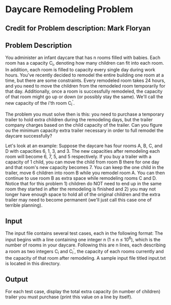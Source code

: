 # Daycare Remodeling Problem

## Credit for Problem description: Mark Floryan

## Problem Description
You administer an infant daycare that has n rooms filled with babies.
Each room has a capacity C<sub>i</sub>, denoting how many children can fit 
into each room. In addition, each room is filled to capacity every single day during work hours.
You've recently decided to remodel the entire building one room at a time, but there are some 
constraints. Every remodeled room takes 24 hours, and you need to move the children from the remodeled room temporarily
for that day. Additionally, once a room is successfully remodeled, the capacity of that room might go up
or down (or possibly stay the same). We'll call the new capacity of the i'th room C<sub>i</sub><sup>'</sup>. 

The problem you must solve then is this: you need to purchase a temporary trailer to hold extra
children during the remodeling days, but the trailer company charges based on the child capacity of
the trailer. Can you figure ou the minimum capacity extra trailer necessary in order to full remodel the daycare successfully?

Let's look at an example: Suppose the daycare has four rooms A, B, C, and D with capacities 6, 1, 3, and 3. The
new capacities after remodeling each room will become 6, 7, 5, and 5 respectively. If you buy a trailer with a
capacity of 1 child, you can move the child from room B there for one day and that room's new capacity becomes 7. You can keep the one 
child in the trailer, move 6 children into room B while you remodel room A. You can then continue to use room B as extra space while
remodeling rooms C and D. Notice that for this problem 1) children do NOT need to end up in the same room they started in 
after the remodeling is finished and 2) you may not longer have enough space to hold all of the original children and the extra trailer
may need to become permanent (we'll just call this case one of terrible planning).

## Input
The input file contains several test cases, each in the following format: The input begins with a line containing
one integer n (1 &le; n &le; 10<sup>6</sup>), which is the number of rooms in your daycare. Following this are n lines,
each describing a room as two integers C<sub>i</sub> and C<sub>i</sub><sup>'</sup>, the capacity of each rooms currently
and the capacity of that room after remodeling. A sample input file titled input.txt is located in this directory.

## Output
For each test case, display the total extra capacity (in number of children) trailer you must purchase 
(print this value on a line by itself).

